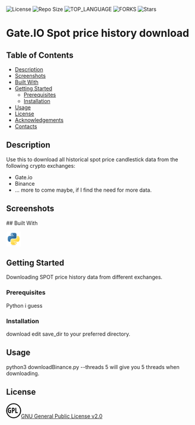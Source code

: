 ![License](https://img.shields.io/github/license/kredittkort1/cryptoPriceData.svg?style=for-the-badge) ![Repo Size](https://img.shields.io/github/languages/code-size/kredittkort1/cryptoPriceData.svg?style=for-the-badge) ![TOP_LANGUAGE](https://img.shields.io/github/languages/top/kredittkort1/cryptoPriceData.svg?style=for-the-badge) ![FORKS](https://img.shields.io/github/forks/kredittkort1/cryptoPriceData.svg?style=for-the-badge&social) ![Stars](https://img.shields.io/github/stars/kredittkort1/cryptoPriceData.svg?style=for-the-badge)
    
# Gate.IO Spot price history download

## Table of Contents

- [Description](#description)
- [Screenshots](#screenshots)
- [Built With](#built-with)
- [Getting Started](#getting-started)
  - [Prerequisites](#prerequisites)
  - [Installation](#installation)
- [Usage](#usage)
- [License](#license)
- [Acknowledgements](#acknowledgements)
- [Contacts](#contacts)

## Description

Use this to download all historical spot price candlestick data from the following crypto exchanges:
- Gate.io
- Binance
- ... more to come maybe, if I find the need for more data.

## Screenshots

<img src="" />## Built With

<a href="https://www.python.org/"><img src="https://raw.githubusercontent.com/devicons/devicon/master/icons/python/python-original.svg" height="40px" width="40px" /></a>

## Getting Started

Downloading SPOT price history data from different exchanges.

### Prerequisites

Python i guess

### Installation

download
edit save_dir to your preferred directory.


## Usage

python3 downloadBinance.py --threads 5 will give you 5 threads when downloading.


## License

<a href="https://opensource.org/licenses/GPL-2.0"><img src="https://raw.githubusercontent.com/johnturner4004/readme-generator/master/src/components/assets/images/gpl.svg" height=40 />GNU General Public License v2.0</a>